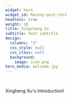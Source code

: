 ```yaml
---
widget: hero
widget_id: Receny-post-test
headless: true
weight: 10
title: Xingcheng Xu
subtitle: test subtitle
design:
  columns: "1"
  css_style: null
  css_class: null
  background:
    image: icon.png
hero_media: welcome.jpg
---
```

<br>

Xingheng Xu's Introduction!